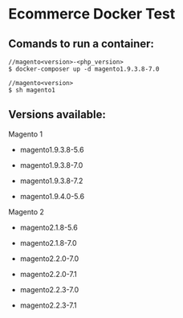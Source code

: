 # Ecommerce Docker Test

## Comands to run a container:


```
//magento<version>-<php_version>
$ docker-composer up -d magento1.9.3.8-7.0
```

```
//magento<version>
$ sh magento1
```

## Versions available:

Magento 1

- magento1.9.3.8-5.6
- magento1.9.3.8-7.0
- magento1.9.3.8-7.2

- magento1.9.4.0-5.6


Magento 2

- magento2.1.8-5.6
- magento2.1.8-7.0

- magento2.2.0-7.0
- magento2.2.0-7.1

- magento2.2.3-7.0
- magento2.2.3-7.1
